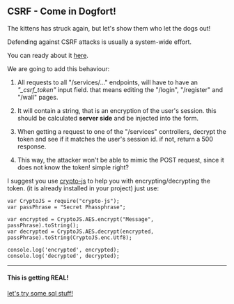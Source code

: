 CSRF - Come in Dogfort!
----------------------------

The kittens has struck again, but let's show them who let the dogs out!

Defending against CSRF attacks is usually a system-wide effort.

You can ready about it [here]("https://www.owasp.org/index.php/Cross-Site_Request_Forgery_(CSRF)_Prevention_Cheat_Sheet").

We are going to add this behaviour:

1. All requests to all "/services/..." endpoints, will have to have an *"_csrf_token"* input field. that means editing the "/login", "/register" and "/wall" pages.

2. It will contain a string, that is an encryption of the user's session. this should be calculated **server side** and be injected into the form.

3. When getting a request to one of the "/services" controllers, decrypt the token and see if it matches the user's session id. if not, return a 500 response.

4. This way, the attacker won't be able to mimic the POST request, since it does not know the token! simple right?

I suggest you use [crypto-js](https://www.npmjs.org/package/crypto-js) to help you with encrypting/decrypting the token. (it is already installed in your project) just use: 

```
var CryptoJS = require("crypto-js");
var passPhrase = "Secret Phassphrase";

var encrypted = CryptoJS.AES.encrypt("Message", passPhrase).toString();
var decrypted = CryptoJS.AES.decrypt(encrypted, passPhrase).toString(CryptoJS.enc.Utf8);

console.log('encrypted', encrypted);
console.log('decrypted', decrypted);
```


- - - 
#### This is getting REAL!
[let's try some sql stuff!](02-XSS.md)
